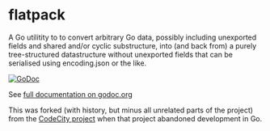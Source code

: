 # flatpack

A Go utilitity to to convert arbitrary Go data, possibly including
unexported fields and shared and/or cyclic substructure, into (and
back from) a purely tree-structured datastructure without unexported
fields that can be serialised using encoding.json or the like.

[![GoDoc](https://godoc.org/github.com/cpcallen/flatpack?status.svg)](https://godoc.org/github.com/cpcallen/flatpack)

See [full documentation on
godoc.org](https://godoc.org/github.com/cpcallen/flatpack)

This was forked (with history, but minus all unrelated parts of the
project) from the [CodeCity
project](https://github.com/neilFraser/CodeCity/) when that project
abandoned development in Go.
